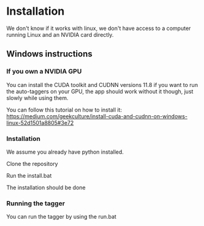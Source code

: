 # Installation

We don't know if it works with linux, we don't have access to a computer running Linux and an NVIDIA card directly.

## Windows instructions

### If you own a NVIDIA GPU

You can install the CUDA toolkit and CUDNN versions 11.8 if you want to run the auto-taggers on your GPU, the app should work without it though, just slowly while using them.

You can follow this tutorial on how to install it:
https://medium.com/geekculture/install-cuda-and-cudnn-on-windows-linux-52d1501a8805#3e72

### Installation

We assume you already have python installed.

Clone the repository

Run the install.bat

The installation should be done

### Running the tagger

You can run the tagger by using the run.bat
